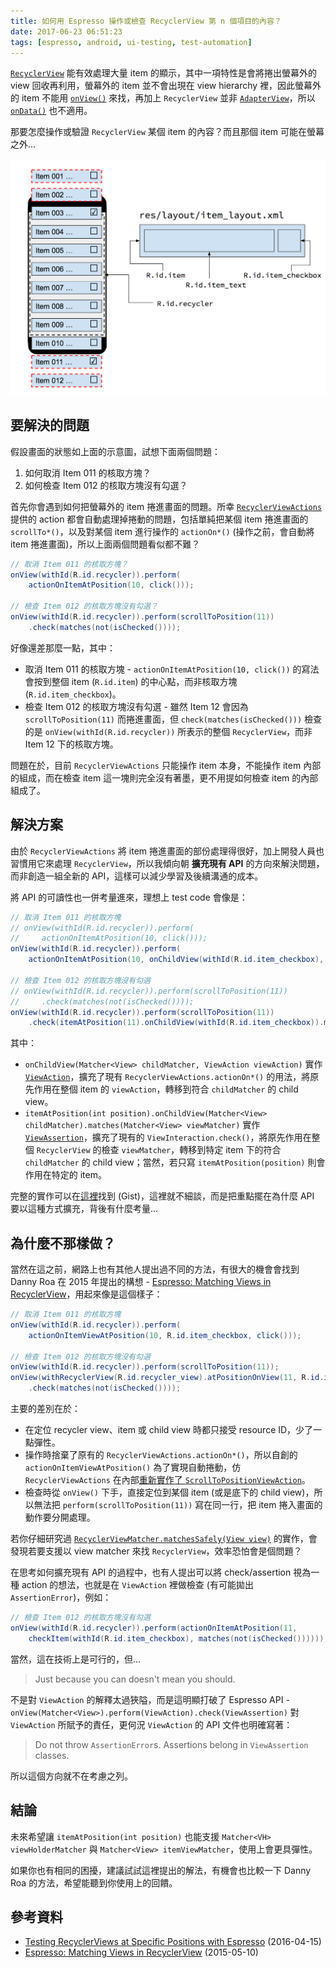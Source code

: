 ```yaml
---
title: 如何用 Espresso 操作或檢查 RecyclerView 第 n 個項目的內容？
date: 2017-06-23 06:51:23
tags: [espresso, android, ui-testing, test-automation]
---
```


[`RecyclerView`][recyclerview] 能有效處理大量 item 的顯示，其中一項特性是會將捲出螢幕外的 view 回收再利用，螢幕外的 item 並不會出現在 view hierarchy 裡，因此螢幕外的 item 不能用 [`onView()`][onview] 來找，再加上 `RecyclerView` 並非 [`AdapterView`][adapterview]，所以 [`onData()`][ondata] 也不適用。

那要怎麼操作或驗證 `RecyclerView` 某個 item 的內容？而且那個 item 可能在螢幕之外...

![示意圖](/images/espresso-interact-with-verify-item-child-views/concept-structure.png)

 [recyclerview]: https://developer.android.com/reference/android/support/v7/widget/RecyclerView.html
 [adapterview]: https://developer.android.com/reference/android/widget/AdapterView.html
 [onview]: https://developer.android.com/reference/android/support/test/espresso/Espresso.html#onView(org.hamcrest.Matcher%3candroid.view.View%3e)
 [ondata]: https://developer.android.com/reference/android/support/test/espresso/Espresso.html#onData(org.hamcrest.Matcher%3c?%20extends%20java.lang.Object%3e)

<!--more-->

## 要解決的問題

假設畫面的狀態如上面的示意圖，試想下面兩個問題：

 1. 如何取消 Item 011 的核取方塊？
 2. 如何檢查 Item 012 的核取方塊沒有勾選？

首先你會遇到如何把螢幕外的 item 捲進畫面的問題。所幸 [`RecyclerViewActions`][recyclerviewactions] 提供的 action 都會自動處理掉捲動的問題，包括單純把某個 item 捲進畫面的 `scrollTo*()`，以及對某個 item 進行操作的 `actionOn*()` (操作之前，會自動將 item 捲進畫面)，所以上面兩個問題看似都不難？

```java
// 取消 Item 011 的核取方塊？
onView(withId(R.id.recycler)).perform(
    actionOnItemAtPosition(10, click()));

// 檢查 Item 012 的核取方塊沒有勾選？
onView(withId(R.id.recycler)).perform(scrollToPosition(11))
    .check(matches(not(isChecked())));
```

好像還差那麼一點，其中：

 * 取消 Item 011 的核取方塊 - `actionOnItemAtPosition(10, click())` 的寫法會按到整個 item (`R.id.item`) 的中心點，而非核取方塊 (`R.id.item_checkbox`)。
 * 檢查 Item 012 的核取方塊沒有勾選 - 雖然 Item 12 會因為 `scrollToPosition(11)` 而捲進畫面，但 `check(matches(isChecked()))` 檢查的是 `onView(withId(R.id.recycler))` 所表示的整個 `RecyclerView`，而非 Item 12 下的核取方塊。

問題在於，目前 `RecyclerViewActions` 只能操作 item 本身，不能操作 item 內部的組成，而在檢查 item 這一塊則完全沒有著墨，更不用提如何檢查 item 的內部組成了。

## 解決方案

由於 `RecyclerViewActions` 將 item 捲進畫面的部份處理得很好，加上開發人員也習慣用它來處理 `RecyclerView`，所以我傾向朝 **擴充現有 API** 的方向來解決問題，而非創造一組全新的 API，這樣可以減少學習及後續溝通的成本。

將 API 的可讀性也一併考量進來，理想上 test code 會像是：

```java
// 取消 Item 011 的核取方塊
// onView(withId(R.id.recycler)).perform(
//     actionOnItemAtPosition(10, click()));
onView(withId(R.id.recycler)).perform(
    actionOnItemAtPosition(10, onChildView(withId(R.id.item_checkbox), click())));

// 檢查 Item 012 的核取方塊沒有勾選
// onView(withId(R.id.recycler)).perform(scrollToPosition(11))
//     .check(matches(not(isChecked())));
onView(withId(R.id.recycler)).perform(scrollToPosition(11))
    .check(itemAtPosition(11).onChildView(withId(R.id.item_checkbox)).matches(not(isChecked())));
```

其中：

 * `onChildView(Matcher<View> childMatcher, ViewAction viewAction)` 實作 [`ViewAction`][viewaction]，擴充了現有 `RecyclerViewActions.actionOn*()` 的用法，將原先作用在整個 item 的 `viewAction`，轉移到符合 `childMatcher` 的 child view。
 * `itemAtPosition(int position).onChildView(Matcher<View> childMatcher).matches(Matcher<View> viewMatcher)` 實作 [`ViewAssertion`][viewassertion]，擴充了現有的 `ViewInteraction.check()`，將原先作用在整個 `RecyclerView` 的檢查 `viewMatcher`，轉移到特定 item 下的符合 `childMatcher` 的 child view；當然，若只寫 `itemAtPosition(position)` 則會作用在特定的 item。

完整的實作可以在[這裡][gist]找到 (Gist)，這裡就不細談，而是把重點擺在為什麼 API 要以這種方式擴充，背後有什麼考量...

 [recyclerviewactions]: https://developer.android.com/reference/android/support/test/espresso/contrib/RecyclerViewActions.html
 [viewaction]: https://developer.android.com/reference/android/support/test/espresso/ViewAction.html
 [viewassertion]: https://developer.android.com/reference/android/support/test/espresso/ViewAssertion.html
 [gist]: https://gist.github.com/imsardine/c31dd61b3d97710f0d6828f1aedc9633

## 為什麼不那樣做？

當然在這之前，網路上也有其他人提出過不同的方法，有很大的機會會找到 Danny Roa 在 2015 年提出的構想 - [Espresso: Matching Views in RecyclerView][danny-idea]，用起來像是這個樣子：

```java
// 取消 Item 011 的核取方塊
onView(withId(R.id.recycler)).perform(
    actionOnItemViewAtPosition(10, R.id.item_checkbox, click()));

// 檢查 Item 012 的核取方塊沒有勾選
onView(withId(R.id.recycler)).perform(scrollToPosition(11));
onView(withRecyclerView(R.id.recycler_view).atPositionOnView(11, R.id.item_checkbox))
    .check(matches(not(isChecked())));
```

主要的差別在於：

 * 在定位 recycler view、item 或 child view 時都只接受 resource ID，少了一點彈性。
 * 操作時捨棄了原有的 `RecyclerViewActions.actionOn*()`，所以自創的 `actionOnItemViewAtPosition()` 為了實現自動捲動，仿 `RecyclerViewActions` 在內部[重新實作了 `ScrollToPositionViewAction`][danny-reimpl]。
 * 檢查時從 `onView()` 下手，直接定位到某個 item (或是底下的 child view)，所以無法把 `perform(scrollToPosition(11))` 寫在同一行，把 item 捲入畫面的動作要分開處理。

若你仔細研究過 [`RecyclerViewMatcher.matchesSafely(View view)`][danny-impl] 的實作，會發現若要支援以 view matcher 來找 `RecyclerView`，效率恐怕會是個問題？

在思考如何擴充現有 API 的過程中，也有人提出可以將 check/assertion 視為一種 action 的想法，也就是在 `ViewAction` 裡做檢查 (有可能拋出 `AssertionError`)，例如：

```java
// 檢查 Item 012 的核取方塊沒有勾選
onView(withId(R.id.recycler)).perform(actionOnItemAtPosition(11,
    checkItem(withId(R.id.item_checkbox), matches(not(isChecked())))));
```

當然，這在技術上是可行的，但...

> Just because you can doesn't mean you should.

不是對 `ViewAction` 的解釋太過狹隘，而是這明顯打破了 Espresso API - `onView(Matcher<View>).perform(ViewAction).check(ViewAssertion)` 對 `ViewAction` 所賦予的責任，更何況 `ViewAction` 的 API 文件也明確寫著：

> Do not throw `AssertionError`s. Assertions belong in `ViewAssertion` classes.

所以這個方向就不在考慮之列。

 [danny-idea]: http://dannyroa.com/2015/05/10/espresso-matching-views-in-recyclerview/
 [danny-impl]: https://github.com/dannyroa/espresso-samples/blob/master/RecyclerView/app/src/androidTest/java/com/dannyroa/espresso_samples/recyclerview/RecyclerViewMatcher.java#L45
 [danny-reimpl]: https://github.com/dannyroa/espresso-samples/blob/master/RecyclerView/app/src/androidTest/java/com/dannyroa/espresso_samples/recyclerview/TestUtils.java#L58

## 結論

未來希望讓 `itemAtPosition(int position)` 也能支援 `Matcher<VH> viewHolderMatcher` 與 `Matcher<View> itemViewMatcher`，使用上會更具彈性。

如果你也有相同的困擾，建議試試這裡提出的解法，有機會也比較一下 Danny Roa 的方法，希望能聽到你使用上的回饋。

## 參考資料

 * [Testing RecyclerViews at Specific Positions with Espresso](https://spin.atomicobject.com/2016/04/15/espresso-testing-recyclerviews/) (2016-04-15)
 * [Espresso: Matching Views in RecyclerView](http://dannyroa.com/2015/05/10/espresso-matching-views-in-recyclerview/) (2015-05-10)

